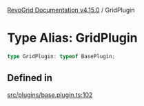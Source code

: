 [RevoGrid Documentation v4.15.0](README.md) / GridPlugin

# Type Alias: GridPlugin

```ts
type GridPlugin: typeof BasePlugin;
```

## Defined in

[src/plugins/base.plugin.ts:102](https://github.com/revolist/revogrid/blob/f57e3b1afae49404a5b6670c54899cb5770f47c4/src/plugins/base.plugin.ts#L102)
